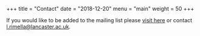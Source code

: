 +++
title = "Contact"
date = "2018-12-20"
menu = "main"
weight = 50
+++

If you would like to be added to the mailing list please <a href="https://groups.google.com/forum/#!forum/lu-csml">visit here</a> or contact l.rimella@lancaster.ac.uk.